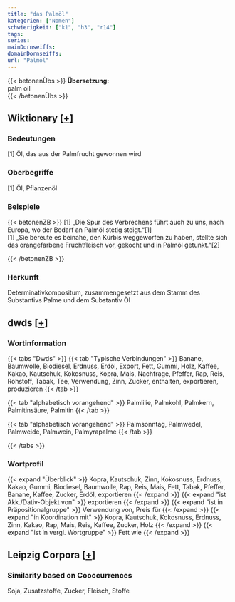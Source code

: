 ```yaml
---
title: "das Palmöl"
kategorien: ["Nomen"]
schwierigkeit: ["k1", "h3", "r14"]
tags:
series:
mainDornseiffs:
domainDornseiffs:
url: "Palmöl"
---
```


{{< betonenÜbs >}}
**Übersetzung:**  
palm oil  
{{< /betonenÜbs >}}

## Wiktionary [[+](https://de.wiktionary.org/wiki/Palmöl)]

### Bedeutungen
[1] Öl, das aus der Palmfrucht gewonnen wird  

### Oberbegriffe
[1] Öl, Pflanzenöl  

### Beispiele
{{< betonenZB >}}
[1] „Die Spur des Verbrechens führt auch zu uns, nach Europa, wo der Bedarf an Palmöl stetig steigt.“[1]  
[1] „Sie bereute es beinahe, den Kürbis weggeworfen zu haben, stellte sich das orangefarbene Fruchtfleisch vor, gekocht und in Palmöl getunkt.“[2]  

{{< /betonenZB >}}
### Herkunft
Determinativkompositum, zusammengesetzt aus dem Stamm des Substantivs Palme und dem Substantiv Öl  



## dwds [[+](https://www.dwds.de/wb/Palmöl)]

### Wortinformation
{{< tabs "Dwds" >}}
{{< tab "Typische Verbindungen" >}}
Banane, Baumwolle, Biodiesel, Erdnuss, Erdöl, Export, Fett, Gummi, Holz, Kaffee, Kakao, Kautschuk, Kokosnuss, Kopra, Mais, Nachfrage, Pfeffer, Rap, Reis, Rohstoff, Tabak, Tee, Verwendung, Zinn, Zucker, enthalten, exportieren, produzieren
{{< /tab >}}

{{< tab "alphabetisch vorangehend" >}}
Palmlilie, Palmkohl, Palmkern, Palmitinsäure, Palmitin
{{< /tab >}}

{{< tab "alphabetisch vorangehend" >}}
Palmsonntag, Palmwedel, Palmweide, Palmwein, Palmyrapalme
{{< /tab >}}

{{< /tabs >}}

### Wortprofil
{{< expand "Überblick" >}} Kopra, Kautschuk, Zinn, Kokosnuss, Erdnuss, Kakao, Gummi, Biodiesel, Baumwolle, Rap, Reis, Mais, Fett, Tabak, Pfeffer, Banane, Kaffee, Zucker, Erdöl, exportieren {{< /expand >}}
{{< expand "ist Akk./Dativ-Objekt von" >}} exportieren {{< /expand >}}
{{< expand "ist in Präpositionalgruppe" >}} Verwendung von, Preis für {{< /expand >}}
{{< expand "in Koordination mit" >}} Kopra, Kautschuk, Kokosnuss, Erdnuss, Zinn, Kakao, Rap, Mais, Reis, Kaffee, Zucker, Holz {{< /expand >}}
{{< expand "ist in vergl. Wortgruppe" >}} Fett wie {{< /expand >}}

## Leipzig Corpora [[+](https://corpora.uni-leipzig.de/en/res?word=Palmöl&corpusId=deu_newscrawl-public_2018)]


### Similarity based on Cooccurrences
Soja, Zusatzstoffe, Zucker, Fleisch, Stoffe

